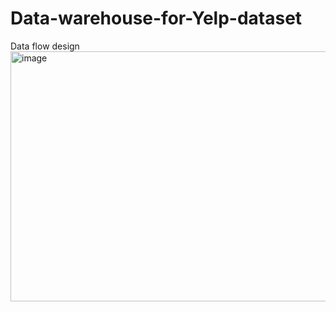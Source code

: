 # Data-warehouse-for-Yelp-dataset



Data flow design
<img width="1500" height="400" alt="image" src="https://user-images.githubusercontent.com/66984648/168505352-7abdaccf-020c-42cd-9476-83664187cfb1.png">
